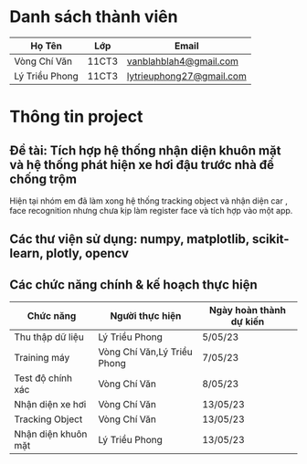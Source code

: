 # Danh sách thành viên
Họ Tên|Lớp|Email
-|-|-
Vòng Chí Văn|11CT3|vanblahblah4@gmail.com 
Lý Triều Phong|11CT3|lytrieuphong27@gmail.com


# Thông tin project
## Đề tài: Tích hợp hệ thống nhận diện khuôn mặt và hệ thống phát hiện xe hơi đậu trước nhà để chống trộm
Hiện tại nhóm em đã làm xong hệ thống tracking object và nhận diện car , face recognition nhưng chưa kịp làm register face và tích hợp vào một app.
## Các thư viện sử dụng: numpy, matplotlib, scikit-learn, plotly, opencv

## Các chức năng chính & kế hoạch thực hiện

Chức năng|Người thực hiện|Ngày hoàn thành dự kiến
-|-|-
Thu thập dữ liệu|Lý Triều Phong|5/05/23
Training máy|Vòng Chí Văn,Lý Triều Phong|7/05/23
Test độ chính xác|Vòng Chí Văn|8/05/23
Nhận diện xe hơi|Vòng Chí Văn|13/05/23
Tracking Object|Vòng Chí Văn|13/05/23
Nhận diện khuôn mặt|Lý Triều Phong|13/05/23
